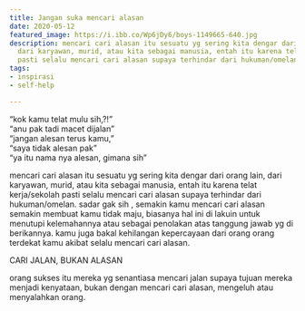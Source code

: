 ```yaml
---
title: Jangan suka mencari alasan
date: 2020-05-12
featured_image: https://i.ibb.co/Wp6jDy6/boys-1149665-640.jpg
description: mencari cari alasan itu sesuatu yg sering kita dengar dari orang lain,
  dari karyawan, murid, atau kita sebagai manusia, entah itu karena telat kerja/sekolah
  pasti selalu mencari cari alasan supaya terhindar dari hukuman/omelan.
tags:
- inspirasi
- self-help

---
```

“kok kamu telat mulu sih,?!” <br>
“anu pak tadi macet dijalan” <br>
“jangan alesan terus kamu,” <br>
“saya tidak alesan pak” <br>
“ya itu nama nya alesan, gimana sih” <br>

mencari cari alasan itu sesuatu yg sering kita dengar dari orang lain, dari karyawan, murid, atau kita sebagai manusia, entah itu karena telat kerja/sekolah pasti selalu mencari cari alasan supaya terhindar dari hukuman/omelan. sadar gak sih , semakin kamu mencari cari alasan semakin membuat kamu tidak maju, biasanya hal ini di lakuin untuk menutupi kelemahannya atau sebagai penolakan atas tanggung jawab yg di berikannya. kamu juga bakal kehilangan kepercayaan dari orang orang terdekat kamu akibat selalu mencari cari alasan.

CARI JALAN, BUKAN ALASAN 

orang sukses itu mereka yg senantiasa mencari jalan supaya tujuan mereka menjadi kenyataan, bukan dengan mencari cari alasan, mengeluh atau menyalahkan orang.